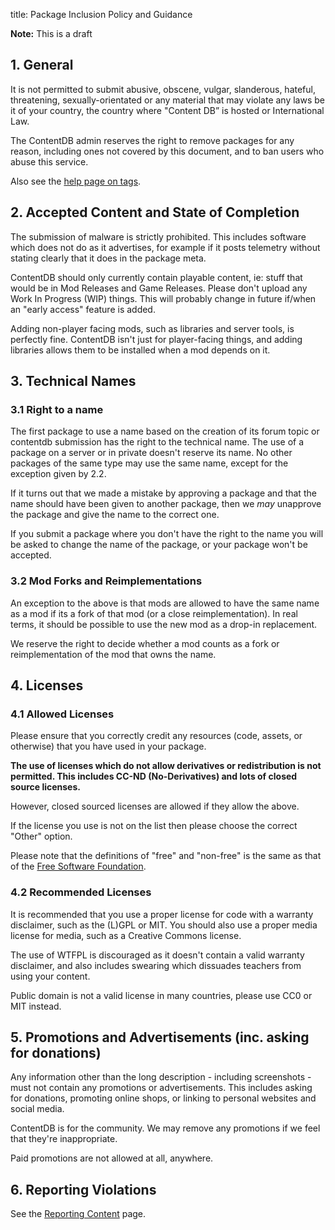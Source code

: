 title: Package Inclusion Policy and Guidance

<div class="box box_grey alert alert-warning">
	<b>Note:</b> This is a draft
</div>

## 1. General

It is not permitted to submit abusive, obscene, vulgar, slanderous, hateful,
threatening, sexually-orientated or any material that may violate any laws be
it of your country, the country where "Content DB” is hosted or International Law.

The ContentDB admin reserves the right to remove packages for any reason,
including ones not covered by this document, and to ban users who abuse this service.

Also see the [help page on tags](/help/package_tags/).


## 2. Accepted Content and State of Completion

The submission of malware is strictly prohibited. This includes software which
does not do as it advertises, for example if it posts telemetry without stating
clearly that it does in the package meta.

ContentDB should only currently contain playable content, ie: stuff that would
be in Mod Releases and Game Releases. Please don't upload any Work In Progress (WIP)
things. This will probably change in future if/when an "early access" feature is
added.

Adding non-player facing mods, such as libraries and server tools, is perfectly fine.
ContentDB isn't just for player-facing things, and adding libraries allows them to be
installed when a mod depends on it.


## 3. Technical Names

### 3.1 Right to a name

The first package to use a name based on the creation of its forum topic or
contentdb submission has the right to the technical name. The use of a package
on a server or in private doesn't reserve its name. No other packages of the same
type may use the same name, except for the exception given by 2.2.

If it turns out that we made a mistake by approving a package and that the
name should have been given to another package, then we *may* unapprove the
package and give the name to the correct one.

If you submit a package where you don't have the right to the name you will be asked
to change the name of the package, or your package won't be accepted.

### 3.2 Mod Forks and Reimplementations

An exception to the above is that mods are allowed to have the same name as a
mod if its a fork of that mod (or a close reimplementation). In real terms, it
should be possible to use the new mod as a drop-in replacement.

We reserve the right to decide whether a mod counts as a fork or
reimplementation of the mod that owns the name.


## 4. Licenses

### 4.1 Allowed Licenses

Please ensure that you correctly credit any resources (code, assets, or otherwise)
that you have used in your package.

**The use of licenses which do not allow derivatives or redistribution is not
permitted. This includes CC-ND (No-Derivatives) and lots of closed source licenses.**

However, closed sourced licenses are allowed if they allow the above.

If the license you use is not on the list then please choose the correct "Other"
option.

Please note that the definitions of "free" and "non-free" is the same as that
of the [Free Software Foundation](https://www.gnu.org/philosophy/free-sw.en.html).

### 4.2 Recommended Licenses

It is recommended that you use a proper license for code with a warranty
disclaimer, such as the (L)GPL or MIT. You should also use a proper media license
for media, such as a Creative Commons license.

The use of WTFPL is discouraged as it doesn't contain a valid warranty disclaimer,
and also includes swearing which dissuades teachers from using your content.

Public domain is not a valid license in many countries, please use CC0 or MIT instead.


## 5. Promotions and Advertisements (inc. asking for donations)

Any information other than the long description - including screenshots - must
not contain any promotions or advertisements. This includes asking for donations,
promoting online shops, or linking to personal websites and social media.

ContentDB is for the community. We may remove any promotions if we feel that
they're inappropriate.

Paid promotions are not allowed at all, anywhere.


## 6. Reporting Violations

See the [Reporting Content](/help/reporting/) page.
